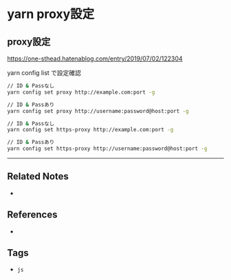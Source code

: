 # yarn proxy設定
## proxy設定
https://one-sthead.hatenablog.com/entry/2019/07/02/122304

yarn config list で設定確認

```sh
// ID & Passなし
yarn config set proxy http://example.com:port -g

// ID & Passあり
yarn config set proxy http://username:password@host:port -g

// ID & Passなし
yarn config set https-proxy http://example.com:port -g

// ID & Passあり
yarn config set https-proxy http://username:password@host:port -g
```



---
## Related Notes
- 

## References
- 

## Tags
- `js` 